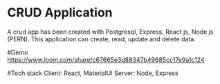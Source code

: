 # CRUD Application 
Α crud app has been created with Postgresql, Express, React js, Node js (PERN). This application can create, read, update and delete data.

#Demo
https://www.loom.com/share/c67665e3d88347b49685cc17e9a1c124

#Tech stack
Client: React, MaterialUI
Server: Node, Express
